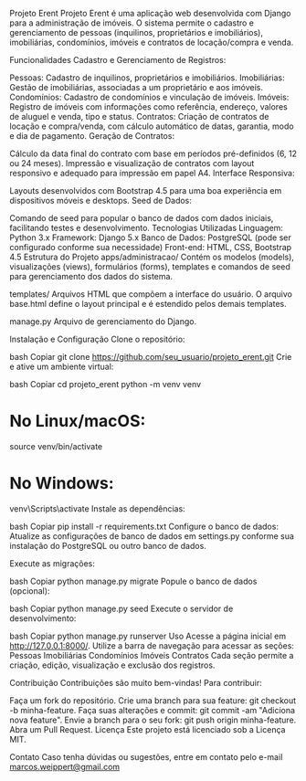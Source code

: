 Projeto Erent
Projeto Erent é uma aplicação web desenvolvida com Django para a administração de imóveis. O sistema permite o cadastro e gerenciamento de pessoas (inquilinos, proprietários e imobiliários), imobiliárias, condomínios, imóveis e contratos de locação/compra e venda.

Funcionalidades
Cadastro e Gerenciamento de Registros:

Pessoas: Cadastro de inquilinos, proprietários e imobiliários.
Imobiliárias: Gestão de imobiliárias, associadas a um proprietário e aos imóveis.
Condomínios: Cadastro de condomínios e vinculação de imóveis.
Imóveis: Registro de imóveis com informações como referência, endereço, valores de aluguel e venda, tipo e status.
Contratos: Criação de contratos de locação e compra/venda, com cálculo automático de datas, garantia, modo e dia de pagamento.
Geração de Contratos:

Cálculo da data final do contrato com base em períodos pré-definidos (6, 12 ou 24 meses).
Impressão e visualização de contratos com layout responsivo e adequado para impressão em papel A4.
Interface Responsiva:

Layouts desenvolvidos com Bootstrap 4.5 para uma boa experiência em dispositivos móveis e desktops.
Seed de Dados:

Comando de seed para popular o banco de dados com dados iniciais, facilitando testes e desenvolvimento.
Tecnologias Utilizadas
Linguagem: Python 3.x
Framework: Django 5.x
Banco de Dados: PostgreSQL (pode ser configurado conforme sua necessidade)
Front-end: HTML, CSS, Bootstrap 4.5
Estrutura do Projeto
apps/administracao/
Contém os modelos (models), visualizações (views), formulários (forms), templates e comandos de seed para gerenciamento dos dados do sistema.

templates/
Arquivos HTML que compõem a interface do usuário. O arquivo base.html define o layout principal e é estendido pelos demais templates.

manage.py
Arquivo de gerenciamento do Django.

Instalação e Configuração
Clone o repositório:

bash
Copiar
git clone https://github.com/seu_usuario/projeto_erent.git
Crie e ative um ambiente virtual:

bash
Copiar
cd projeto_erent
python -m venv venv
# No Linux/macOS:
source venv/bin/activate
# No Windows:
venv\Scripts\activate
Instale as dependências:

bash
Copiar
pip install -r requirements.txt
Configure o banco de dados:
Atualize as configurações de banco de dados em settings.py conforme sua instalação do PostgreSQL ou outro banco de dados.

Execute as migrações:

bash
Copiar
python manage.py migrate
Popule o banco de dados (opcional):

bash
Copiar
python manage.py seed
Execute o servidor de desenvolvimento:

bash
Copiar
python manage.py runserver
Uso
Acesse a página inicial em http://127.0.0.1:8000/.
Utilize a barra de navegação para acessar as seções:
Pessoas
Imobiliárias
Condomínios
Imóveis
Contratos
Cada seção permite a criação, edição, visualização e exclusão dos registros.

Contribuição
Contribuições são muito bem-vindas! Para contribuir:

Faça um fork do repositório.
Crie uma branch para sua feature: git checkout -b minha-feature.
Faça suas alterações e commit: git commit -am "Adiciona nova feature".
Envie a branch para o seu fork: git push origin minha-feature.
Abra um Pull Request.
Licença
Este projeto está licenciado sob a Licença MIT.

Contato
Caso tenha dúvidas ou sugestões, entre em contato pelo e-mail marcos.weippert@gmail.com
